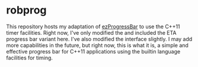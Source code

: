 robprog
=======

This repository hosts my adaptation of [ezProgressBar](http://ezprogressbar.sourceforge.net/)
to use the C++11 timer facilities.  Right now, I've only modified the and included
the ETA progress bar variant here.  I've also modified the interface slightly.
I may add more capabilities in the future, but right now, this is what it is,
a simple and effective progress bar for C++11 applications using the builtin language
facilities for timing.